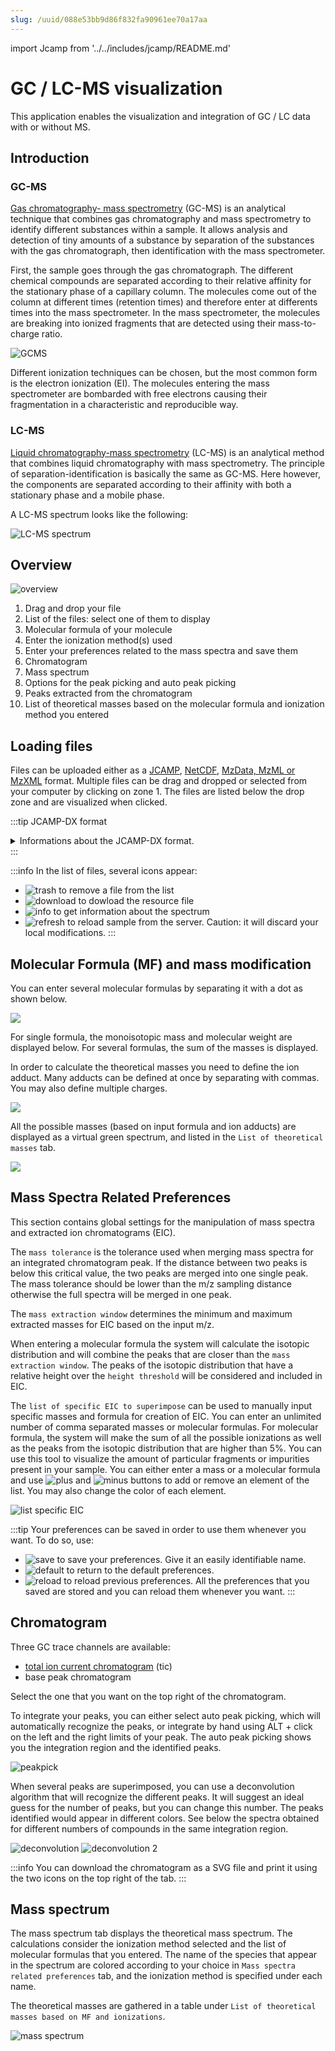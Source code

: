 ```yaml
---
slug: /uuid/088e53bb9d86f832fa90961ee70a17aa
---
```


import Jcamp from '../../includes/jcamp/README.md'

# GC / LC-MS visualization

This application enables the visualization and integration of GC / LC data with or without MS.

## Introduction 

### GC-MS
[Gas chromatography- mass spectrometry](https://en.wikipedia.org/wiki/Gas_chromatography–mass_spectrometry) (GC-MS) is an analytical technique that combines gas chromatography and mass spectrometry to identify different substances within a sample. It allows analysis and detection of tiny amounts of a substance by separation of the substances with the gas chromatograph, then identification with the mass spectrometer. 

First, the sample  goes through the gas chromatograph. The different chemical compounds are separated according to their relative affinity for the stationary phase of a capillary column. The molecules come out of the column at different times (retention times) and therefore enter at differents times into the mass spectrometer. In the mass spectrometer, the molecules are breaking into ionized fragments that are detected using their mass-to-charge ratio. 

![GCMS](images/GCMS.gif)

Different ionization techniques can be chosen, but the most common form is the electron ionization (EI). The molecules entering the mass spectrometer are bombarded with free electrons causing their fragmentation in a characteristic and reproducible way. 

### LC-MS

[Liquid chromatography-mass spectrometry](https://en.wikipedia.org/wiki/Liquid_chromatography–mass_spectrometry) (LC-MS) is an analytical method that combines liquid chromatography with mass spectrometry. The principle of separation-identification is basically the same as GC-MS. Here however, the components are separated according to their affinity with both a stationary phase and a mobile phase. 

A LC-MS spectrum looks like the following: 

![LC-MS spectrum](images/LCMS.png)

## Overview 

![overview](images/overview.png)

1. Drag and drop your file 
2. List of the files: select one of them to display
3. Molecular formula of your molecule 
4. Enter the ionization method(s) used
5. Enter your preferences related to the mass spectra and save them 
6. Chromatogram
7. Mass spectrum 
8. Options for the peak picking and auto peak picking 
9. Peaks extracted from the chromatogram 
10. List of theoretical masses based on the molecular formula and ionization method you entered

## Loading files

Files can be uploaded either as a [JCAMP](http://jcamp-dx.org/), [NetCDF](https://en.wikipedia.org/wiki/NetCDF), [MzData, MzML or MzXML](https://en.wikipedia.org/wiki/Mass_spectrometry_data_format#mzData) format. Multiple files can be drag and dropped or selected from your computer by clicking on zone 1. The files are listed below the drop zone and are visualized when clicked.

:::tip JCAMP-DX format
<details>
    <summary>
    Informations about the JCAMP-DX format.
    </summary>
    <div>

<Jcamp/>

</div>

</details>
:::

:::info
In the list of files, several icons appear: 
- ![trash](images/trash.png) to remove a file from the list 
- ![download](images/download.png) to dowload the resource file 
- ![info](images/info.png) to get information about the spectrum 
- ![refresh](images/refresh.png) to reload sample from the server. Caution: it will discard your local modifications. 
:::

## Molecular Formula (MF) and mass modification

You can enter several molecular formulas by separating it with a dot as shown below. 

![](images/mf.png)

For single formula, the monoisotopic mass and molecular weight are displayed below. For several formulas, the sum of the masses is displayed. 

In order to calculate the theoretical masses you need to define the ion adduct. Many adducts can be defined at once by separating with commas. You may also define multiple charges.

![](images/mass_modifications.png)

All the possible masses (based on input formula and ion adducts) are displayed as a virtual green spectrum, and listed in the `List of theoretical masses` tab.

![](images/theoretical_masses.png)

## Mass Spectra Related Preferences

This section contains global settings for the manipulation of mass spectra and extracted ion chromatograms \(EIC\). 

The `mass tolerance` is the tolerance used when merging mass spectra for an integrated chromatogram peak. If the distance between two peaks is below this critical value, the two peaks are merged into one single peak. The mass tolerance should be lower than the m/z sampling distance otherwise the full spectra will be merged in one peak. 

The `mass extraction window` determines the minimum and maximum extracted masses for EIC based on the input m/z.

When entering a molecular formula the system will calculate the isotopic distribution and will combine the peaks that are closer than the `mass extraction window`. The peaks of the isotopic distribution that have a relative height over the `height threshold` will be considered and included in EIC.

The `list of specific EIC to superimpose` can be used to manually input specific masses and formula for creation of EIC. You can enter an unlimited number of comma separated masses or molecular formulas. For molecular formula, the system will make the sum of all the possible ionizations as well as the peaks from the isotopic distribution that are higher than 5%. You can use this tool to visualize the amount of particular fragments or impurities present in your sample. 
You can either enter a mass or a molecular formula and use ![plus](images/plus.png) and ![minus](images/minus.png) buttons to add or remove an element of the list. You may also change the color of each element. 

![list specific EIC](images/list_EIC.gif)

:::tip 
Your preferences can be saved in order to use them whenever you want. To do so, use:
- ![save](images/save.png) to save your preferences. Give it an easily identifiable name. 
- ![default](images/default.png) to return to the default preferences. 
- ![reload](images/reload.png) to reload previous preferences. All the preferences that you saved are stored and you can reload them whenever you want.
:::

## Chromatogram 

Three GC trace channels are available: 
- [total ion current chromatogram](https://en.wikipedia.org/wiki/Mass_chromatogram#Total_ion_current_(TIC)_chromatogram) (tic) 
- base peak chromatogram 

Select the one that you want on the top right of the chromatogram.

To integrate your peaks, you can either select auto peak picking, which will automatically recognize the peaks, or integrate by hand using ALT + click on the left and the right limits of your peak. The auto peak picking shows you the integration region and the identified peaks. 

![peakpick](images/peakpick.gif)

When several peaks are superimposed, you can use a deconvolution algorithm that will recognize the different peaks. It will suggest an ideal guess for the number of peaks, but you can change this number. The peaks identified would appear in different colors.
See below the spectra obtained for different numbers of compounds in the same integration region. 

![deconvolution](images/deconvolution.png)          ![deconvolution 2](images/deconvolution2.png)

:::info
You can download the chromatogram as a SVG file and print it using the two icons on the top right of the tab. 
:::

## Mass spectrum

The mass spectrum tab displays the theoretical mass spectrum.  The calculations consider the ionization method selected and the list of molecular formulas that you entered. The name of the species that appear in the spectrum are colored according to your choice in `Mass spectra related preferences` tab, and the ionization method is specified under each name. 

The theoretical masses are gathered in a table under `List of theoretical masses based on MF and ionizations`. 

![mass spectrum](images/mass_spectrum.png)
